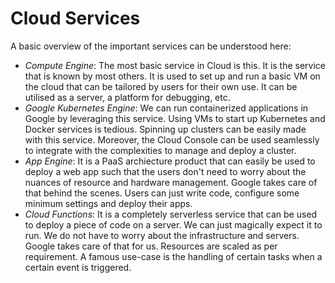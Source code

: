 # Cloud Services

A basic overview of the important services can be understood here:

- *Compute Engine*: The most basic service in Cloud is this. It is the service that is known by most others. It is used to set up and run a basic VM on the cloud that can be tailored by users for their own use. It can be utilised as a server, a platform for debugging, etc.
- *Google Kubernetes Engine*: We can run containerized applications in Google by leveraging this service. Using VMs to start up Kubernetes and Docker services is tedious. Spinning up clusters can be easily made with this service. Moreover, the Cloud Console can be used seamlessly to integrate with the complexities to manage and deploy a cluster.
- *App Engine*: It is a PaaS archiecture product that can easily be used to deploy a web app such that the users don't need to worry about the nuances of resource and hardware management. Google takes care of that behind the scenes. Users can just write code, configure some minimum settings and deploy their apps.
- *Cloud Functions*: It is a completely serverless service that can be used to deploy a piece of code on a server. We can just magically expect it to run. We do not have to worry about the infrastructure and servers. Google takes care of that for us. Resources are scaled as per requirement. A famous use-case is the handling of certain tasks when a certain event is triggered.

